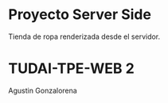 # Proyecto Server Side
Tienda de ropa renderizada desde el servidor.

# TUDAI-TPE-WEB 2
Agustin Gonzalorena 

